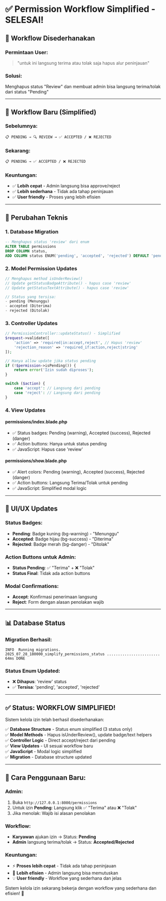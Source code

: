 # ✅ Permission Workflow Simplified - SELESAI!

## 🔄 **Workflow Disederhanakan**

### **Permintaan User:**
> "untuk ini langsung terima atau tolak saja hapus alur peninjauan"

### **Solusi:**
Menghapus status "Review" dan membuat admin bisa langsung terima/tolak dari status "Pending"

---

## 🔄 **Workflow Baru (Simplified)**

### **Sebelumnya:**
```
📋 PENDING → 🔍 REVIEW → ✅ ACCEPTED / ❌ REJECTED
```

### **Sekarang:**
```
📋 PENDING → ✅ ACCEPTED / ❌ REJECTED
```

### **Keuntungan:**
- ✅ **Lebih cepat** - Admin langsung bisa approve/reject
- ✅ **Lebih sederhana** - Tidak ada tahap peninjauan
- ✅ **User friendly** - Proses yang lebih efisien

---

## 🔧 **Perubahan Teknis**

### **1. Database Migration**
```sql
-- Menghapus status 'review' dari enum
ALTER TABLE permissions 
DROP COLUMN status,
ADD COLUMN status ENUM('pending', 'accepted', 'rejected') DEFAULT 'pending';
```

### **2. Model Permission Updates**
```php
// Menghapus method isUnderReview()
// Update getStatusBadgeAttribute() - hapus case 'review'
// Update getStatusTextAttribute() - hapus case 'review'

// Status yang tersisa:
- pending (Menunggu)
- accepted (Diterima) 
- rejected (Ditolak)
```

### **3. Controller Updates**
```php
// PermissionController::updateStatus() - Simplified
$request->validate([
    'action' => 'required|in:accept,reject', // Hapus 'review'
    'rejection_reason' => 'required_if:action,reject|string'
]);

// Hanya allow update jika status pending
if (!$permission->isPending()) {
    return error('Izin sudah diproses');
}

switch ($action) {
    case 'accept': // Langsung dari pending
    case 'reject': // Langsung dari pending
}
```

### **4. View Updates**

#### **permissions/index.blade.php**
- ✅ Status badges: Pending (warning), Accepted (success), Rejected (danger)
- ✅ Action buttons: Hanya untuk status pending
- ✅ JavaScript: Hapus case 'review'

#### **permissions/show.blade.php**
- ✅ Alert colors: Pending (warning), Accepted (success), Rejected (danger)
- ✅ Action buttons: Langsung Terima/Tolak untuk pending
- ✅ JavaScript: Simplified modal logic

---

## 🎨 **UI/UX Updates**

### **Status Badges:**
- **Pending**: Badge kuning (bg-warning) - "Menunggu"
- **Accepted**: Badge hijau (bg-success) - "Diterima"
- **Rejected**: Badge merah (bg-danger) - "Ditolak"

### **Action Buttons untuk Admin:**
- **Status Pending**: ✅ "Terima" + ❌ "Tolak"
- **Status Final**: Tidak ada action buttons

### **Modal Confirmations:**
- **Accept**: Konfirmasi penerimaan langsung
- **Reject**: Form dengan alasan penolakan wajib

---

## 📊 **Database Status**

### **Migration Berhasil:**
```
INFO  Running migrations.
2025_07_28_180000_simplify_permissions_status ........................ 64ms DONE
```

### **Status Enum Updated:**
- ❌ **Dihapus**: 'review' status
- ✅ **Tersisa**: 'pending', 'accepted', 'rejected'

---

## ✅ **Status: WORKFLOW SIMPLIFIED!**

Sistem kelola izin telah berhasil disederhanakan:

✅ **Database Structure** - Status enum simplified (3 status only)  
✅ **Model Methods** - Hapus isUnderReview(), update badge/text helpers  
✅ **Controller Logic** - Direct accept/reject dari pending  
✅ **View Updates** - UI sesuai workflow baru  
✅ **JavaScript** - Modal logic simplified  
✅ **Migration** - Database structure updated  

---

## 🚀 **Cara Penggunaan Baru:**

### **Admin:**
1. Buka `http://127.0.0.1:8000/permissions`
2. Untuk izin **Pending**: Langsung klik ✅ "Terima" atau ❌ "Tolak"
3. Jika menolak: Wajib isi alasan penolakan

### **Workflow:**
- **Karyawan** ajukan izin → Status: **Pending**
- **Admin** langsung terima/tolak → Status: **Accepted/Rejected**

### **Keuntungan:**
- ⚡ **Proses lebih cepat** - Tidak ada tahap peninjauan
- 🎯 **Lebih efisien** - Admin langsung bisa memutuskan
- 💡 **User friendly** - Workflow yang sederhana dan jelas

Sistem kelola izin sekarang bekerja dengan workflow yang sederhana dan efisien! 🎉